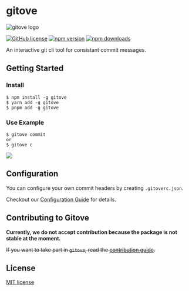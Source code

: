 
# gitove

![gitove logo](https://github.com/gitovep/gitove/assets/61370487/e1ce5ef5-0ef5-45ed-8a98-251f8cf33315)

<!-- ![example workflow](https://github.com/gitovep/gitove/actions/workflows/publish.yml/badge.svg)
[![Build Status](https://img.shields.io/github/actions/workflow/status/gitovep/gitove/publish.yml?branch=main&style=flat-square)](https://github.com/gitovep/gitove/actions?query=workflow%3ACI+branch%3Amain) -->
[![GitHub license](https://img.shields.io/badge/license-MIT-blue.svg)](https://github.com/gitovep/gitove/blob/main/LICENSE)
[![npm version](https://img.shields.io/npm/v/gitove.svg?style=flat-square)](https://www.npmjs.com/package/gitove)
[![npm downloads](https://img.shields.io/npm/dt/gitove.svg?style=flat-square)](https://www.npmjs.com/package/gitove)

An interactive git cli tool for consistant commit messages.




## Getting Started
### Install

```
$ npm install -g gitove
$ yarn add -g gitove
$ pnpm add -g gitove
```

### Use Example

```
$ gitove commit
or
$ gitove c
```

![](assets/use_example.gif)


## Configuration
You can configure your own commit headers by creating `.gitoverc.json`.

Checkout our [Configuration Guide](./docs/CONFIGURATION_GUIDE.md) for details.

## Contributing to Gitove

**Currently, we do not accept contribution because the package is not stable at the moment.**

~~If you want to take part in `gitove`, read the [contribution guide](./docs/CONTRIBUTING.md).~~

## License

[MIT license](./LICENSE)